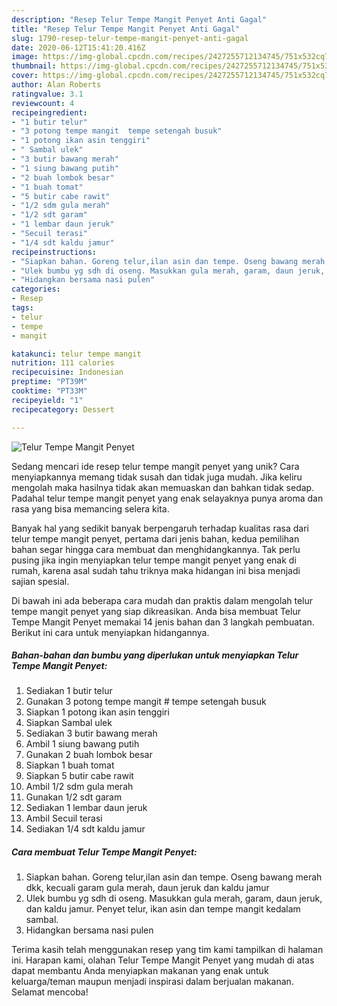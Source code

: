 ```yaml
---
description: "Resep Telur Tempe Mangit Penyet Anti Gagal"
title: "Resep Telur Tempe Mangit Penyet Anti Gagal"
slug: 1790-resep-telur-tempe-mangit-penyet-anti-gagal
date: 2020-06-12T15:41:20.416Z
image: https://img-global.cpcdn.com/recipes/2427255712134745/751x532cq70/telur-tempe-mangit-penyet-foto-resep-utama.jpg
thumbnail: https://img-global.cpcdn.com/recipes/2427255712134745/751x532cq70/telur-tempe-mangit-penyet-foto-resep-utama.jpg
cover: https://img-global.cpcdn.com/recipes/2427255712134745/751x532cq70/telur-tempe-mangit-penyet-foto-resep-utama.jpg
author: Alan Roberts
ratingvalue: 3.1
reviewcount: 4
recipeingredient:
- "1 butir telur"
- "3 potong tempe mangit  tempe setengah busuk"
- "1 potong ikan asin tenggiri"
- " Sambal ulek"
- "3 butir bawang merah"
- "1 siung bawang putih"
- "2 buah lombok besar"
- "1 buah tomat"
- "5 butir cabe rawit"
- "1/2 sdm gula merah"
- "1/2 sdt garam"
- "1 lembar daun jeruk"
- "Secuil terasi"
- "1/4 sdt kaldu jamur"
recipeinstructions:
- "Siapkan bahan. Goreng telur,ilan asin dan tempe. Oseng bawang merah dkk, kecuali garam gula merah, daun jeruk dan kaldu jamur"
- "Ulek bumbu yg sdh di oseng. Masukkan gula merah, garam, daun jeruk, dan kaldu jamur. Penyet telur, ikan asin dan tempe mangit kedalam sambal."
- "Hidangkan bersama nasi pulen"
categories:
- Resep
tags:
- telur
- tempe
- mangit

katakunci: telur tempe mangit 
nutrition: 111 calories
recipecuisine: Indonesian
preptime: "PT39M"
cooktime: "PT33M"
recipeyield: "1"
recipecategory: Dessert

---
```



![Telur Tempe Mangit Penyet](https://img-global.cpcdn.com/recipes/2427255712134745/751x532cq70/telur-tempe-mangit-penyet-foto-resep-utama.jpg)

Sedang mencari ide resep telur tempe mangit penyet yang unik? Cara menyiapkannya memang tidak susah dan tidak juga mudah. Jika keliru mengolah maka hasilnya tidak akan memuaskan dan bahkan tidak sedap. Padahal telur tempe mangit penyet yang enak selayaknya punya aroma dan rasa yang bisa memancing selera kita.



Banyak hal yang sedikit banyak berpengaruh terhadap kualitas rasa dari telur tempe mangit penyet, pertama dari jenis bahan, kedua pemilihan bahan segar hingga cara membuat dan menghidangkannya. Tak perlu pusing jika ingin menyiapkan telur tempe mangit penyet yang enak di rumah, karena asal sudah tahu triknya maka hidangan ini bisa menjadi sajian spesial.


Di bawah ini ada beberapa cara mudah dan praktis dalam mengolah telur tempe mangit penyet yang siap dikreasikan. Anda bisa membuat Telur Tempe Mangit Penyet memakai 14 jenis bahan dan 3 langkah pembuatan. Berikut ini cara untuk menyiapkan hidangannya.

<!--inarticleads1-->

##### Bahan-bahan dan bumbu yang diperlukan untuk menyiapkan Telur Tempe Mangit Penyet:

1. Sediakan 1 butir telur
1. Gunakan 3 potong tempe mangit # tempe setengah busuk
1. Siapkan 1 potong ikan asin tenggiri
1. Siapkan  Sambal ulek
1. Sediakan 3 butir bawang merah
1. Ambil 1 siung bawang putih
1. Gunakan 2 buah lombok besar
1. Siapkan 1 buah tomat
1. Siapkan 5 butir cabe rawit
1. Ambil 1/2 sdm gula merah
1. Gunakan 1/2 sdt garam
1. Sediakan 1 lembar daun jeruk
1. Ambil Secuil terasi
1. Sediakan 1/4 sdt kaldu jamur




<!--inarticleads2-->

##### Cara membuat Telur Tempe Mangit Penyet:

1. Siapkan bahan. Goreng telur,ilan asin dan tempe. Oseng bawang merah dkk, kecuali garam gula merah, daun jeruk dan kaldu jamur
1. Ulek bumbu yg sdh di oseng. Masukkan gula merah, garam, daun jeruk, dan kaldu jamur. Penyet telur, ikan asin dan tempe mangit kedalam sambal.
1. Hidangkan bersama nasi pulen




Terima kasih telah menggunakan resep yang tim kami tampilkan di halaman ini. Harapan kami, olahan Telur Tempe Mangit Penyet yang mudah di atas dapat membantu Anda menyiapkan makanan yang enak untuk keluarga/teman maupun menjadi inspirasi dalam berjualan makanan. Selamat mencoba!
